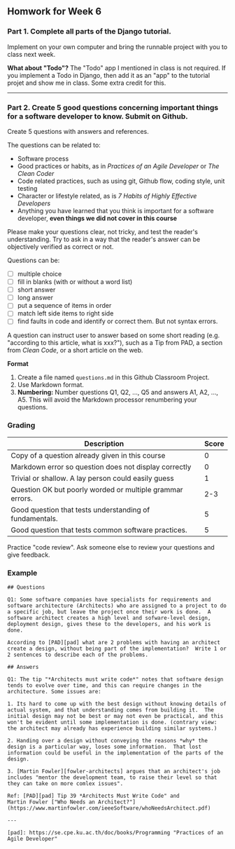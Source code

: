 ## Homwork for Week 6

### Part 1. Complete all parts of the Django tutorial. 

Implement on your own computer and bring the runnable project with you to class next week.

**What about "Todo"?** The "Todo" app I mentioned in class is not required.
If you implement a Todo in Django, then add it as an "app" to the tutorial projet and show me in class. Some extra credit for this.

---

### Part 2. Create 5 good questions concerning important things for a software developer to know.  Submit on Github.

Create 5 questions with answers and references.

The questions can be related to:

* Software process 
* Good practices or habits, as in *Practices of an Agile Developer* or *The Clean Coder*
* Code related practices, such as using git, Github flow, coding style, unit testing
* Character or lifestyle related, as is *7 Habits of Highly Effective Developers*
* Anything you have learned that you think is important for a software developer, **even things we did not cover in this course**

Please make your questions clear, not tricky, and test the reader's understanding.  Try to ask in a way that the reader's answer can be objectively verified as correct or not.

Questions can be:

- [ ] multiple choice  
- [ ] fill in blanks (with or without a word list)
- [ ] short answer
- [ ] long answer
- [ ] put a sequence of items in order
- [ ] match left side items to right side
- [ ] find faults in code and identify or correct them.  But not syntax errors.

A question can instruct user to answer based on some short reading (e.g. "according to this article, what is xxx?"), such as a Tip from PAD, a section from *Clean Code*, or a short article on the web.  

**Format**     

1. Create a file named `questions.md` in this Github Classroom Project.
2. Use Markdown format.
3. **Numbering:** Number questions Q1, Q2, ..., Q5 and answers A1, A2, ..., A5.
This will avoid the Markdown processor renumbering your questions.

### Grading

| Description   | Score |
|---------------|-------|
| Copy of a question already given in this course |  0  |
| Markdown error so question does not display correctly | 0 |
| Trivial or shallow. A lay person could easily guess   | 1 |
| Question OK but poorly worded or multiple grammar errors. | 2-3 |
| Good question that tests understanding of fundamentals. | 5 |
| Good question that tests common software practices. | 5 |

Practice "code review". Ask someone else to review your questions and give feedback.

### Example

```
## Questions

Q1: Some software companies have specialists for requirements and software architecture (Architects) who are assigned to a project to do a specific job, but leave the project once their work is done.  A software architect creates a high level and sofware-level design, deployment design, gives these to the developers, and his work is done.    

According to [PAD][pad] what are 2 problems with having an architect create a design, without being part of the implementation?  Write 1 or 2 sentences to describe each of the problems.

## Answers

Q1: The tip "*Architects must write code*" notes that software design tends to evolve over time, and this can require changes in the architecture. Some issues are:

1. Its hard to come up with the best design without knowing details of actual system, and that understanding comes from building it.  The initial design may not be best or may not even be practical, and this won't be evident until some implementation is done. (contrary view: the architect may already has experience building similar systems.)

2. Handing over a design without conveying the reasons *why* the design is a particular way, loses some information.  That lost information could be useful in the implementation of the parts of the design.

3. [Martin Fowler][fowler-architects] argues that an architect's job includes "mentor the development team, to raise their level so that they can take on more comlex issues".

Ref: [PAD][pad] Tip 39 *Architects Must Write Code" and 
Martin Fowler ["Who Needs an Architect?"](https://www.martinfowler.com/ieeeSoftware/whoNeedsArchitect.pdf)

---

[pad]: https://se.cpe.ku.ac.th/doc/books/Programming "Practices of an Agile Developer"
